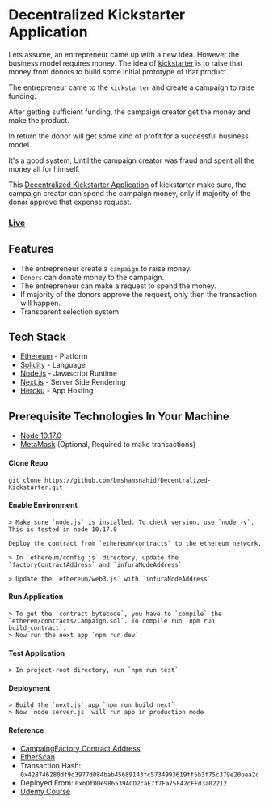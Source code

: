 # Decentralized Kickstarter Application

Lets assume, an entrepreneur came up with a new idea. However the business model requires money. The idea of [kickstarter](https://www.kickstarter.com/) is to raise that money from donors to build some initial prototype of that product.

The entrepreneur came to the `kickstarter` and create a campaign to raise funding.

After getting sufficient funding, the campaign creator get the money and make the product.

In return the donor will get some kind of profit for a successful business model.

It's a good system, Until the campaign creator was fraud and spent all the money all for himself.

This [Decentralized Kickstarter Application](https://decentralized-lottery-app.herokuapp.com/) of kickstarter make sure, the campaign creator can spend the campaign money, only if majority of the donar approve that expense request.

### [Live](https://decentralized-kickstarter.herokuapp.com/)

## Features

- The entrepreneur create a `campaign` to raise money.
- `Donors` can donate money to the campaign.
- The entrepreneur can make a request to spend the money.
- If majority of the donors approve the request, only then the transaction will happen.
- Transparent selection system

## Tech Stack

- [Ethereum](https://www.ethereum.org/) - Platform
- [Solidity](https://solidity.readthedocs.io/en/v0.4.17/) - Language
- [Node.js](https://nodejs.org/en/) - Javascript Runtime
- [Next.js](https://reactjs.org/) - Server Side Rendering
- [Heroku](https://heroku.com/) - App Hosting

## Prerequisite Technologies In Your Machine

- [Node 10.17.0](https://nodejs.org/en/)
- [MetaMask](https://metamask.io/) (Optional, Required to make transactions)

#### Clone Repo

```
git clone https://github.com/bmshamsnahid/Decentralized-Kickstarter.git
```

#### Enable Environment

```
> Make sure `node.js` is installed. To check version, use `node -v`. This is tested in node 10.17.0
```

```
Deploy the contract from `ethereum/contracts` to the ethereum network.
```

```
> In `ethereum/config.js` directory, update the `factoryContractAddress` and `infuraNodeAddress`
```

```
> Update the `ethereum/web3.js` with `infuraNodeAddress`
```

#### Run Application

```
> To get the `contract bytecode`, you have to `compile` the `etherem/contracts/Campaign.sol`. To compile run `npm run build_contract`.
> Now run the next app `npm run dev`
```

#### Test Application

```
> In project-root directory, run `npm run test`
```

#### Deployment

```
> Build the `next.js` app `npm run build_next`
> Now `node server.js` will run app in production mode
```

#### Reference

- [CampaingFactory Contract Address](0xb5cd57db120af2db7aad106818d15f00e9c317e5)
- [EtherScan](https://rinkeby.etherscan.io/address/0xb5cd57db120af2db7aad106818d15f00e9c317e5)
- Transaction Hash: `0x428746280df9d3977d084bab45689143fc5734993619ff5b3f75c379e20bea2c`
- Deployed From: `0xbDfDDe986539ACD2caE7f7Fa75F42cFFd3a02212`
- [Udemy Course](https://www.udemy.com/course/ethereum-and-solidity-the-complete-developers-guide/)
